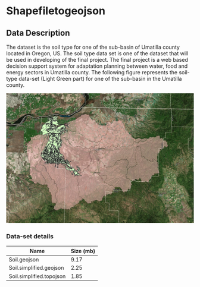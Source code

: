 # Shapefiletogeojson

## Data Description

The dataset is the soil type for one of the sub-basin of Umatilla county located in Oregon, US.
The soil type data set is one of the dataset that will be used in developing of the final project.
The final project is a web based decision support system for adaptation planning between water, food and energy sectors in Umatilla county.
The following figure represents the soil-type data-set (Light Green part) for one of the sub-basin in the Umatilla county. 

![soil_dataset](assets/StudyArea.jpg)


### Data-set details 

| Name   | Size (mb) |
| ------------- | ------------- |
| Soil.geojson  | 9.17  |
| Soil.simplified.geojson   | 2.25  |
| Soil.simplified.topojson   | 1.85  |

